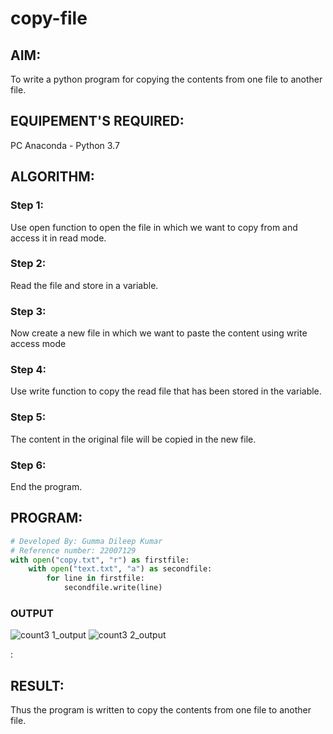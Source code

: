 # copy-file
## AIM:
To write a python program for copying the contents from one file to another file.
## EQUIPEMENT'S REQUIRED: 
PC
Anaconda - Python 3.7
## ALGORITHM: 
### Step 1:
Use open function to open the file in which we want to copy from and access it in read mode.

### Step 2: 
Read the file and store in a variable.


 
### Step 3: 
Now create a new file in which we want to paste the content using write access mode

### Step 4: 
Use write function to copy the read file that has been stored in the variable.

### Step 5:
The content in the original file will be copied in the new file.

### Step 6: 
End the program.

## PROGRAM:
```python
# Developed By: Gumma Dileep Kumar
# Reference number: 22007129
with open("copy.txt", "r") as firstfile:
    with open("text.txt", "a") as secondfile:
        for line in firstfile:
            secondfile.write(line)
```            

### OUTPUT
![count3 1_output](https://user-images.githubusercontent.com/118707761/214807030-9e78f0b1-eaa0-4945-a154-11f684e01f1c.png)
![count3 2_output](https://user-images.githubusercontent.com/118707761/214807095-effdf993-a214-459d-9467-8bcff5bcebcc.png)

:





## RESULT:
Thus the program is written to copy the contents from one file to another file.
